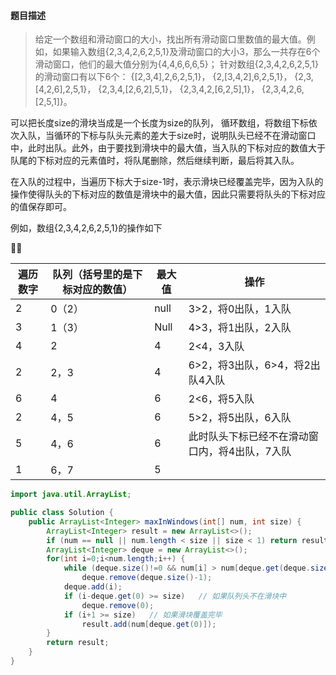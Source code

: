#### **题目描述**

> 给定一个数组和滑动窗口的大小，找出所有滑动窗口里数值的最大值。例如，如果输入数组{2,3,4,2,6,2,5,1}及滑动窗口的大小3，那么一共存在6个滑动窗口，他们的最大值分别为{4,4,6,6,6,5}； 针对数组{2,3,4,2,6,2,5,1}的滑动窗口有以下6个： {[2,3,4],2,6,2,5,1}， {2,[3,4,2],6,2,5,1}， {2,3,[4,2,6],2,5,1}， {2,3,4,[2,6,2],5,1}， {2,3,4,2,[6,2,5],1}， {2,3,4,2,6,[2,5,1]}。

可以把长度size的滑块当成是一个长度为size的队列， 循环数组，将数组下标依次入队，当循环的下标与队头元素的差大于size时，说明队头已经不在滑动窗口中，此时出队。此外，由于要找到滑块中的最大值，当入队的下标对应的数值大于队尾的下标对应的元素值时，将队尾删除，然后继续判断，最后将其入队。

在入队的过程中，当遍历下标大于size-1时，表示滑块已经覆盖完毕，因为入队的操作使得队头的下标对应的数值是滑块中的最大值，因此只需要将队头的下标对应的值保存即可。

例如，数组{2,3,4,2,6,2,5,1}的操作如下



| 遍历数字 | 队列（括号里的是下标对应的数值） | 最大值 | 操作                                           |
| -------- | -------------------------------- | ------ | ---------------------------------------------- |
| 2        | 0（2）                           | null   | 3>2，将0出队，1入队                            |
| 3        | 1（3）                           | Null   | 4>3，将1出队，2入队                            |
| 4        | 2                                | 4      | 2<4，3入队                                     |
| 2        | 2，3                             | 4      | 6>2，将3出队，6>4，将2出队4入队                |
| 6        | 4                                | 6      | 2<6，将5入队                                   |
| 2        | 4，5                             | 6      | 5>2，将5出队，6入队                            |
| 5        | 4，6                             | 6      | 此时队头下标已经不在滑动窗口内，将4出队，7入队 |
| 1        | 6，7                             | 5      |                                                |



```java
import java.util.ArrayList;

public class Solution {
    public ArrayList<Integer> maxInWindows(int[] num, int size) {
        ArrayList<Integer> result = new ArrayList<>();
        if (num == null || num.length < size || size < 1) return result;
        ArrayList<Integer> deque = new ArrayList<>();
        for(int i=0;i<num.length;i++) {
            while (deque.size()!=0 && num[i] > num[deque.get(deque.size()-1)])
                deque.remove(deque.size()-1);
            deque.add(i);
            if (i-deque.get(0) >= size)   // 如果队列头不在滑块中
                deque.remove(0);
            if (i+1 >= size)   // 如果滑块覆盖完毕
                result.add(num[deque.get(0)]); 
        }
        return result;
    }
}
```

